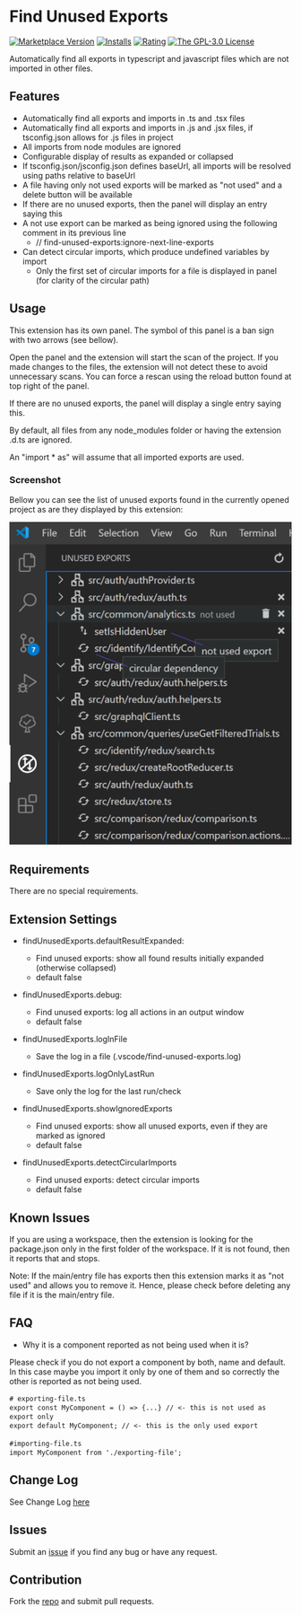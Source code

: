 # Find Unused Exports

[![Marketplace Version](https://vsmarketplacebadge.apphb.com/version/iulian-radu-at.find-unused-exports.svg)](https://marketplace.visualstudio.com/items?itemName=iulian-radu-at.find-unused-exports)
[![Installs](https://vsmarketplacebadge.apphb.com/installs/iulian-radu-at.find-unused-exports.svg)](https://marketplace.visualstudio.com/items?itemName=iulian-radu-at.find-unused-exports)
[![Rating](https://vsmarketplacebadge.apphb.com/rating/iulian-radu-at.find-unused-exports.svg)](https://marketplace.visualstudio.com/items?itemName=iulian-radu-at.find-unused-exports)
<a href="http://opensource.org/licenses/GPL-3.0" target="_blank" rel="noreferrer noopener"><img src="https://img.shields.io/badge/license-GPL-orange.svg?color=blue&amp;style=flat-square" alt="The GPL-3.0 License"></a>

Automatically find all exports in typescript and javascript files which are not imported in other files.

## Features

- Automatically find all exports and imports in .ts and .tsx files
- Automatically find all exports and imports in .js and .jsx files, if tsconfig.json allows for .js files in project
- All imports from node modules are ignored
- Configurable display of results as expanded or collapsed
- If tsconfig.json/jsconfig.json defines baseUrl, all imports will be resolved using paths relative to baseUrl
- A file having only not used exports will be marked as "not used" and a delete button will be available
- If there are no unused exports, then the panel will display an entry saying this
- A not use export can be marked as being ignored using the following comment in its previous line
  - // find-unused-exports:ignore-next-line-exports
- Can detect circular imports, which produce undefined variables by import
  - Only the first set of circular imports for a file is displayed in panel (for clarity of the circular path)

## Usage

This extension has its own panel. The symbol of this panel is a ban sign with two arrows (see bellow).

Open the panel and the extension will start the scan of the project. If you made changes to the files, the extension will not detect these to avoid unnecessary scans. You can force a rescan using the reload button found at top right of the panel.

If there are no unused exports, the panel will display a single entry saying this.

By default, all files from any node_modules folder or having the extension .d.ts are ignored.

An "import \* as" will assume that all imported exports are used.

### Screenshot

Bellow you can see the list of unused exports found in the currently opened project as are they displayed by this extension:

![Find Unused Exports](images/screenshot.png)

## Requirements

There are no special requirements.

## Extension Settings

- findUnusedExports.defaultResultExpanded:

  - Find unused exports: show all found results initially expanded (otherwise collapsed)
  - default false

- findUnusedExports.debug:

  - Find unused exports: log all actions in an output window
  - default false

- findUnusedExports.logInFile

  - Save the log in a file (.vscode/find-unused-exports.log)

- findUnusedExports.logOnlyLastRun

  - Save only the log for the last run/check

- findUnusedExports.showIgnoredExports

  - Find unused exports: show all unused exports, even if they are marked as ignored
  - default false

- findUnusedExports.detectCircularImports

  - Find unused exports: detect circular imports
  - default false

## Known Issues

If you are using a workspace, then the extension is looking for the package.json only in the first folder of the workspace.
If it is not found, then it reports that and stops.

Note: If the main/entry file has exports then this extension marks it as "not used" and allows you to remove it. Hence, please check before deleting any file if it is the main/entry file.

## FAQ

- Why it is a component reported as not being used when it is?

Please check if you do not export a component by both, name and default. In this case maybe you import it only by one of them and so correctly the other is reported as not being used.

```javascript#
# exporting-file.ts
export const MyComponent = () => {...} // <- this is not used as export only
export default MyComponent; // <- this is the only used export

#importing-file.ts
import MyComponent from './exporting-file';
```

## Change Log

See Change Log [here](CHANGELOG.md)

## Issues

Submit an [issue](https://github.com/iulian-radu-at/find-unused-exports/issues) if you find any bug or have any request.

## Contribution

Fork the [repo](https://github.com/iulian-radu-at/find-unused-exports) and submit pull requests.

